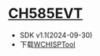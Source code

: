 ﻿# [CH585EVT](https://www.wch.cn/downloads/CH585EVT_ZIP.html)

* SDK v1.1(2024-09-30)
* 下载[WCHISPTool](https://www.wch.cn/downloads/WCHISPTool_Setup_exe.html)